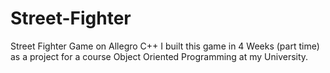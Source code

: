 # Street-Fighter
Street Fighter Game on Allegro C++
I built this game in 4 Weeks (part time) as a project for a course Object Oriented Programming at my University.
